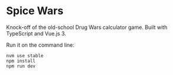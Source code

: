 # Spice Wars

Knock-off of the old-school Drug Wars calculator game. Built with TypeScript and Vue.js 3.

Run it on the command line:
```
nvm use stable
npm install
npm run dev
```
